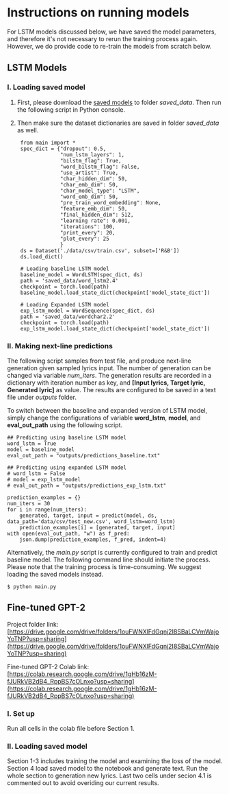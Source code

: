 # Instructions on running models

For LSTM models discussed below, we have saved the model parameters, and therefore it's not necessary to rerun the training process again. However, we do provide code to re-train the models from scratch below.

## LSTM Models

### I. Loading saved model

1. First, please download the [saved models](https://drive.google.com/drive/folders/1VlpxPyEnoXo9VgdSMvubMa9WP0bvd2fu?usp=sharing) to folder *saved_data*. Then run the following script in Python console.

2. Then make sure the dataset dictionaries are saved in folder *saved_data* as well.


        from main import *
        spec_dict = {"dropout": 0.5,
                     "num_lstm_layers": 1,
                     "bilstm_flag": True,
                     "word_bilstm_flag": False,
                     "use_artist": True,
                     "char_hidden_dim": 50,
                     "char_emb_dim": 50,
                     "char_model_type": "LSTM",
                     "word_emb_dim": 50,
                     "pre_train_word_embedding": None,
                     "feature_emb_dim": 50,
                     "final_hidden_dim": 512,
                     "learning rate": 0.001,
                     "iterations": 100,
                     "print_every": 20,
                     "plot_every": 25
                     }
        ds = Dataset('./data/csv/train.csv', subset=['R&B'])
        ds.load_dict()
    
        # Loading baseline LSTM model             
        baseline_model = WordLSTM(spec_dict, ds)
        path = 'saved_data/word_lstm2.4'
        checkpoint = torch.load(path)
        baseline_model.load_state_dict(checkpoint['model_state_dict'])
        
        # Loading Expanded LSTM model
        exp_lstm_model = WordSequence(spec_dict, ds)
        path = 'saved_data/wordchar2.2'
        checkpoint = torch.load(path)
        exp_lstm_model.load_state_dict(checkpoint['model_state_dict'])
 
    
### II. Making next-line predictions

The following script samples from test file, and produce next-line generation given sampled lyrics input. The number of generation can be changed via variable *num_iters*. The generation results are recorded in a dictionary with iteration number as key, and **\[Input lyrics, Target lyric, Generated lyric\]** as value. The results are configured to be saved in a text file under *outputs* folder.

To switch between the baseline and expanded version of LSTM model, simply change the configurations of variable **word_lstm**, **model**, and **eval_out_path** using the following script. 



    ## Predicting using baseline LSTM model
    word_lstm = True
    model = baseline_model
    eval_out_path = "outputs/predictions_baseline.txt"
    
    ## Predicting using expanded LSTM model
    # word_lstm = False
    # model = exp_lstm_model
    # eval_out_path = "outputs/predictions_exp_lstm.txt"
    
    prediction_examples = {}
    num_iters = 30
    for i in range(num_iters):
        generated, target, input = predict(model, ds, data_path='data/csv/test_new.csv', word_lstm=word_lstm)
        prediction_examples[i] = [generated, target, input]
    with open(eval_out_path, "w") as f_pred:
        json.dump(prediction_examples, f_pred, indent=4)

Alternatively, the *main.py* script is currently configured to train and predict baseline model. The following command line should initiate the process. Please note that the training process is time-consuming. We suggest loading the saved models instead.
    
    $ python main.py 
     
    
    
## Fine-tuned GPT-2
Project folder link: [https://drive.google.com/drive/folders/1ouFWNXlFdGqnj2I8SBaLCVmWajoYoTNP?usp=sharing](https://drive.google.com/drive/folders/1ouFWNXlFdGqnj2I8SBaLCVmWajoYoTNP?usp=sharing)

Fine-tuned GPT-2 Colab link: [https://colab.research.google.com/drive/1gHb16zM-fJURkVB2dB4_RppBS7cOLnxo?usp=sharing](https://colab.research.google.com/drive/1gHb16zM-fJURkVB2dB4_RppBS7cOLnxo?usp=sharing)

### I. Set up
Run all cells in the colab file before Section 1.

### II. Loading saved model
Section 1-3 includes training the model and examining the loss of the model.
Section 4 load saved model to the notebook and generate text. Run the whole section to generation new lyrics. Last two cells under secion 4.1 is commented out to avoid overiding our current results.
